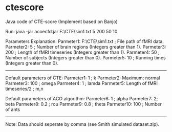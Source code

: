 # ctescore
Java code of CTE-score (Implement based on Banjo)

Run:
java -jar acoecfd.jar F:\\CTE\\sim1.txt 5 200 50 10 


Parameters Explanation:
Parmeter1: F:\\CTE\\sim1.txt ; File path of fMRI data.
Parmeter2: 5 ;  Number of brain regions (Integers greater than 1).
Parmeter3: 200 ; Length of fMRI timeseries (Integers greater than 1).
Parmeter4: 50 ;  Number of subjects (Integers greater than 0).
Parmeter5: 10 ; Running times (Integers greater than 0).


*************************************************************
Default parameters of CTE:
Parmeter1: 1 ; k 
Parmeter2: Maximum;  normal
Parmeter3: 100 ;  omega
Parmeter4: 1  ;  lamda
Parmeter5: Length of fMRI timeseries/2 ; m,n

Default parameters of ACO algorithm:
Parmeter6: 1 ; alpha 
Parmeter7: 2;  beta
Parmeter8: 0.2 ;  rou
Parmeter9: 0.8  ;  theta
Parmeter10: 100 ; Number of ants
**********************************************************************

Note:
Data should seperate by comma (see Smith simulated dataset.zip).



